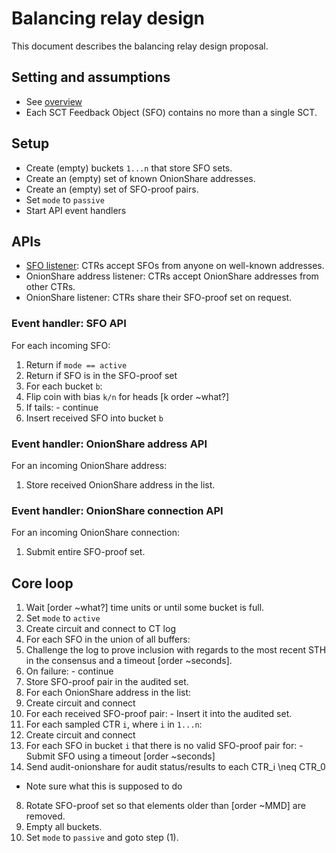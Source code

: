 # Balancing relay design
This document describes the balancing relay design proposal.

## Setting and assumptions
- See [overview](https://github.com/rgdd/ctor/blob/master/README.md)
- Each SCT Feedback Object (SFO) contains no more than a single SCT.

## Setup
- Create (empty) buckets `1...n` that store SFO sets.
- Create an (empty) set of known OnionShare addresses.
- Create an (empty) set of SFO-proof pairs.
- Set `mode` to `passive`
- Start API event handlers

## APIs
- [SFO listener](https://tools.ietf.org/html/draft-ietf-trans-gossip-05#section-8.1.4):
CTRs accept SFOs from anyone on well-known addresses.
- OnionShare address listener: CTRs accept OnionShare addresses from other CTRs.
- OnionShare listener: CTRs share their SFO-proof set on request.

### Event handler: SFO API
For each incoming SFO:
1. Return if `mode == active`
2. Return if SFO is in the SFO-proof set
3. For each bucket `b`:
  1. Flip coin with bias `k/n` for heads [k order ~what?]
  2. If tails:
    - continue
  3. Insert received SFO into bucket `b`

### Event handler: OnionShare address API
For an incoming OnionShare address:
1. Store received OnionShare address in the list.

### Event handler: OnionShare connection API
For an incoming OnionShare connection:
1. Submit entire SFO-proof set.

## Core loop
1. Wait [order ~what?] time units or until some bucket is full.
2. Set `mode` to `active`
3. Create circuit and connect to CT log
4. For each SFO in the union of all buffers:
  1. Challenge the log to prove inclusion with regards to the most recent STH
  in the consensus and a timeout [order ~seconds].
  2. On failure:
    - continue
  3. Store SFO-proof pair in the audited set.
5. For each OnionShare address in the list:
  1. Create circuit and connect
  2. For each received SFO-proof pair:
    - Insert it into the audited set.
6. For each sampled CTR `i`, where `i` in `1...n`:
  1. Create circuit and connect
  2. For each SFO in bucket `i` that there is no valid SFO-proof pair for:
    - Submit SFO using a timeout [order ~seconds]
7. Send audit-onionshare for audit status/results to each CTR_i \neq CTR_0
  - Note sure what this is supposed to do
8. Rotate SFO-proof set so that elements older than [order ~MMD] are removed.
9. Empty all buckets.
10. Set `mode` to `passive` and goto step (1).
